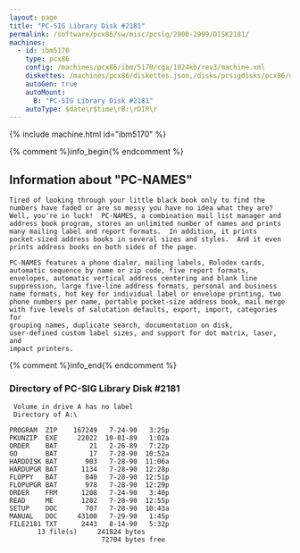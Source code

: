 ```yaml
---
layout: page
title: "PC-SIG Library Disk #2181"
permalink: /software/pcx86/sw/misc/pcsig/2000-2999/DISK2181/
machines:
  - id: ibm5170
    type: pcx86
    config: /machines/pcx86/ibm/5170/cga/1024kb/rev3/machine.xml
    diskettes: /machines/pcx86/diskettes.json,/disks/pcsigdisks/pcx86/diskettes.json
    autoGen: true
    autoMount:
      B: "PC-SIG Library Disk #2181"
    autoType: $date\r$time\rB:\rDIR\r
---
```


{% include machine.html id="ibm5170" %}

{% comment %}info_begin{% endcomment %}

## Information about "PC-NAMES"

    Tired of looking through your little black book only to find the
    numbers have faded or are so messy you have no idea what they are?
    Well, you're in luck!  PC-NAMES, a combination mail list manager and
    address book program, stores an unlimited number of names and prints
    many mailing label and report formats.  In addition, it prints
    pocket-sized address books in several sizes and styles.  And it even
    prints address books on both sides of the page.
    
    PC-NAMES features a phone dialer, mailing labels, Rolodex cards,
    automatic sequence by name or zip code, five report formats,
    envelopes, automatic vertical address centering and blank line
    suppression, large five-line address formats, personal and business
    name formats, hot key for individual label or envelope printing, two
    phone numbers per name, portable pocket-size address book, mail merge
    with five levels of salutation defaults, export, import, categories for
    grouping names, duplicate search, documentation on disk,
    user-defined custom label sizes, and support for dot matrix, laser, and
    impact printers.
{% comment %}info_end{% endcomment %}


### Directory of PC-SIG Library Disk #2181

     Volume in drive A has no label
     Directory of A:\

    PROGRAM  ZIP    167249   7-24-90   3:25p
    PKUNZIP  EXE     22022  10-01-89   1:02a
    ORDER    BAT        21   2-26-89   7:22p
    GO       BAT        17   7-28-90  10:52a
    HARDDISK BAT       903   7-28-90  11:06a
    HARDUPGR BAT      1134   7-28-90  12:28p
    FLOPPY   BAT       840   7-28-90  12:51p
    FLOPUPGR BAT       978   7-28-90  12:29p
    ORDER    FRM      1208   7-24-90   3:40p
    READ     ME       1202   7-28-90  12:55p
    SETUP    DOC       707   7-28-90  10:43a
    MANUAL   DOC     43100   7-29-90   1:45p
    FILE2181 TXT      2443   8-14-90   5:32p
           13 file(s)     241824 bytes
                           72704 bytes free
